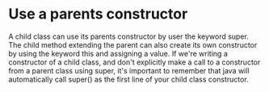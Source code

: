 # Use a parents constructor
A child class can use its parents constructor by user the keyword super.
The child method extending the parent can also create its own constructor by using the keyword this and assigning a value.
If we're writing a constructor of a child class, and don't explicitly make a call to a constructor from a parent class using super, it's important to remember that java will automatically call super() as the first line of your child class constructor.